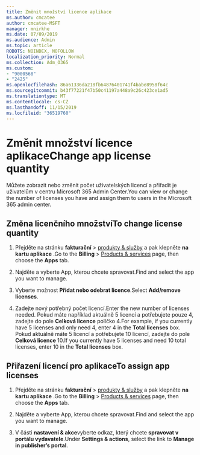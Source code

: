```yaml
---
title: Změnit množství licence aplikace
ms.author: cmcatee
author: cmcatee-MSFT
manager: mnirkhe
ms.date: 07/09/2019
ms.audience: Admin
ms.topic: article
ROBOTS: NOINDEX, NOFOLLOW
localization_priority: Normal
ms.collection: Adm_O365
ms.custom:
- "9000568"
- "2425"
ms.openlocfilehash: 86a61336da218fb64876401741f4babe8958f64c
ms.sourcegitcommit: b43f77221f47b50c41197a448a9c26c423ce1ad5
ms.translationtype: MT
ms.contentlocale: cs-CZ
ms.lasthandoff: 11/15/2019
ms.locfileid: "36519760"
---
```

# <a name="change-app-license-quantity"></a><span data-ttu-id="676b9-102">Změnit množství licence aplikace</span><span class="sxs-lookup"><span data-stu-id="676b9-102">Change app license quantity</span></span>

<span data-ttu-id="676b9-103">Můžete zobrazit nebo změnit počet uživatelských licencí a přiřadit je uživatelům v centru Microsoft 365 Admin Center.</span><span class="sxs-lookup"><span data-stu-id="676b9-103">You can view or change the number of licenses you have and assign them to users in the Microsoft 365 admin center.</span></span> 

## <a name="to-change-license-quantity"></a><span data-ttu-id="676b9-104">Změna licenčního množství</span><span class="sxs-lookup"><span data-stu-id="676b9-104">To change license quantity</span></span>

1. <span data-ttu-id="676b9-105">Přejděte na stránku **fakturační** > [produkty & služby](https://go.microsoft.com/fwlink/p/?linkid=842054) a pak klepněte **na kartu aplikace** .</span><span class="sxs-lookup"><span data-stu-id="676b9-105">Go to the **Billing** > [Products & services](https://go.microsoft.com/fwlink/p/?linkid=842054) page, then choose the **Apps** tab.</span></span>

2. <span data-ttu-id="676b9-106">Najděte a vyberte App, kterou chcete spravovat.</span><span class="sxs-lookup"><span data-stu-id="676b9-106">Find and select the app you want to manage.</span></span>  

3. <span data-ttu-id="676b9-107">Vyberte možnost **Přidat nebo odebrat licence**.</span><span class="sxs-lookup"><span data-stu-id="676b9-107">Select **Add/remove licenses**.</span></span>

4. <span data-ttu-id="676b9-108">Zadejte nový potřebný počet licencí.</span><span class="sxs-lookup"><span data-stu-id="676b9-108">Enter the new number of licenses needed.</span></span> <span data-ttu-id="676b9-109">Pokud máte například aktuálně 5 licencí a potřebujete pouze 4, zadejte do pole **Celková licence** políčko 4.</span><span class="sxs-lookup"><span data-stu-id="676b9-109">For example, if you currently have 5 licenses and only need 4, enter 4 in the **Total licenses** box.</span></span> <span data-ttu-id="676b9-110">Pokud aktuálně máte 5 licencí a potřebujete 10 licencí, zadejte do pole **Celková licence** 10.</span><span class="sxs-lookup"><span data-stu-id="676b9-110">If you currently have 5 licenses and need 10 total licenses, enter 10 in the **Total licenses** box.</span></span>

## <a name="to-assign-app-licenses"></a><span data-ttu-id="676b9-111">Přiřazení licencí pro aplikace</span><span class="sxs-lookup"><span data-stu-id="676b9-111">To assign app licenses</span></span>

1. <span data-ttu-id="676b9-112">Přejděte na stránku **fakturační** > [produkty & služby](https://go.microsoft.com/fwlink/p/?linkid=842054) a pak klepněte **na kartu aplikace** .</span><span class="sxs-lookup"><span data-stu-id="676b9-112">Go to the **Billing** > [Products & services](https://go.microsoft.com/fwlink/p/?linkid=842054) page, then choose the **Apps** tab.</span></span>

2. <span data-ttu-id="676b9-113">Najděte a vyberte App, kterou chcete spravovat.</span><span class="sxs-lookup"><span data-stu-id="676b9-113">Find and select the app you want to manage.</span></span>  

3. <span data-ttu-id="676b9-114">V části **nastavení & akce**vyberte odkaz, který chcete **spravovat v portálu vydavatele**.</span><span class="sxs-lookup"><span data-stu-id="676b9-114">Under **Settings & actions**, select the link to **Manage in publisher’s portal**.</span></span>